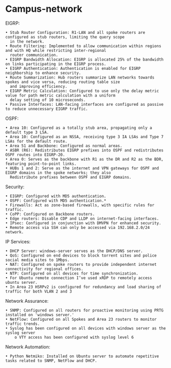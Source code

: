 # Campus-network

EIGRP:

    • Stub Router Configuration: R1-LAN and all spoke routers are configured as stub routers, limiting the query scope 
      in the network.
    • Route Filtering: Implemented to allow communication within regions and with HQ while restricting inter-regional 
      router communication.
    • EIGRP Bandwidth Allocation: EIGRP is allocated 25% of the bandwidth on links participating in the EIGRP process.
    • EIGRP Authentication: Authentication is enabled for EIGRP neighborship to enhance security.
    • Route Summarization: Hub routers summarize LAN networks towards spokes and vice versa, reducing routing table size 
      and improving efficiency.
    • EIGRP Metric Calculation: Configured to use only the delay metric value for path metric calculation with a uniform 
      delay setting of 10 microseconds.
    • Passive Interfaces: LAN-facing interfaces are configured as passive to reduce unnecessary EIGRP traffic.

OSPF:

    • Area 10: Configured as a totally stub area, propagating only a default type 3 LSA.
    • Area 10: Configured as an NSSA, receiving type 3 IA LSAs and Type 7 LSAs for the default route.
    • Area 51 and Backbone: Configured as normal areas.
    • ASBR (R6): Redistributes EIGRP prefixes into OSPF and redistributes OSPF routes into EIGRP-20.
    • Area 0: Serves as the backbone with R1 as the DR and R2 as the BDR, featuring point-to-point links.
    • HUBs 1 and 2: Serve as the internet and VPN gateways for OSPF and EIGRP domains in the spoke networks; they also
      Redistribute prefixes between OSPF and EIGRP domains.


Security:

    • EIGRP: Configured with MD5 authentication.
    • OSPF: Configured with MD5 authentication.*
    • Firewalls: Act as zone-based firewalls, with specific rules for traffic.
    • CoPP: Configured on Backbone routers.
    • Edge routers: Disable CDP and LLDP on internet-facing interfaces.
    • IPsec: Configured in conjunction with DMVPN for enhanced security.
    • Remote access via SSH can only be accessed via 192.168.2.0/24 network.


IP Services:

    • DHCP Server: windows-server serves as the DHCP/DNS server.
    • QoS: Configured on end devices to block torrent sites and police social media sites to 1Mbps.
    • NAT: Configured on spoke routers to provide independent internet connectivity for regional offices.
    • NTP: Configured on all devices for time synchronization.
    • For Ubuntu remote connection I’ve used xRDP to remotely access ubuntu server.
    • In Area 23 HSRPv2 is configured for redundancy and load sharing of traffic for both VLAN 2 and 3

Network Assurance:

    • SNMP: Configured on all routers for proactive monitoring using PRTG installed on 'windows server.'
    • NetFlow: Configured on all Spokes and Area 23 routers to monitor traffic trends.
    • Syslog has been configured on all devices with windows server as the syslog server
        o VTY access has been configured with syslog level 6

Network Automation:

    • Python Netmiko: Installed on Ubuntu server to automate repetitive tasks related to SNMP, NetFlow and DHCP.
